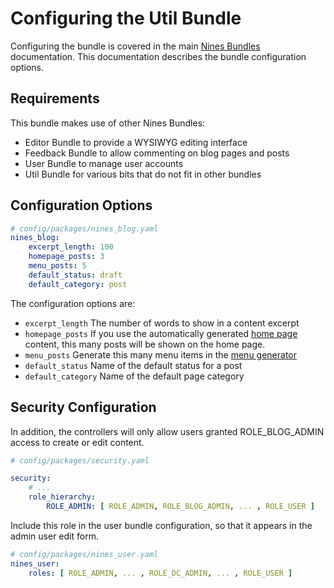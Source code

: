 Configuring the Util Bundle
===========================

Configuring the bundle is covered in the main [Nines Bundles](../README.md) 
documentation. This documentation describes the bundle configuration options.

Requirements
------------

This bundle makes use of other Nines Bundles:
* Editor Bundle to provide a WYSIWYG editing interface
* Feedback Bundle to allow commenting on blog pages and posts
* User Bundle to manage user accounts
* Util Bundle for various bits that do not fit in other bundles

Configuration Options
--------------------

```yaml
# config/packages/nines_blog.yaml
nines_blog:
    excerpt_length: 100
    homepage_posts: 3
    menu_posts: 5
    default_status: draft
    default_category: post
```

The configuration options are:

- `excerpt_length` The number of words to show in a content excerpt
- `homepage_posts` If you use the automatically generated [home page](@TODO) content, 
this many posts will be shown on the home page.
- `menu_posts` Generate this many menu items in the [menu generator](@TODO)
- `default_status` Name of the default status for a post
- `default_category` Name of the default page category

Security Configuration
----------------------

In addition, the controllers will only allow users granted ROLE_BLOG_ADMIN 
access to create or edit content.

```yaml
# config/packages/security.yaml

security:
    # ...
    role_hierarchy:
        ROLE_ADMIN: [ ROLE_ADMIN, ROLE_BLOG_ADMIN, ... , ROLE_USER ]

```

Include this role in the user bundle configuration, so that it appears in the
admin user edit form.

```yaml
# config/packages/nines_user.yaml
nines_user:
    roles: [ ROLE_ADMIN, ... , ROLE_DC_ADMIN, ... , ROLE_USER ]

```
